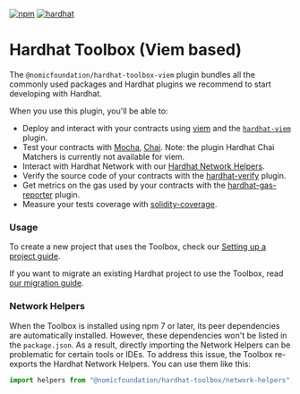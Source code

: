 [![npm](https://img.shields.io/npm/v/@nomicfoundation/hardhat-toolbox-viem.svg)](https://www.npmjs.com/package/@nomicfoundation/hardhat-toolbox-viem) [![hardhat](https://hardhat.org/buidler-plugin-badge.svg?1)](https://hardhat.org)

# Hardhat Toolbox (Viem based)

The `@nomicfoundation/hardhat-toolbox-viem` plugin bundles all the commonly used packages and Hardhat plugins we recommend to start developing with Hardhat.

When you use this plugin, you'll be able to:

- Deploy and interact with your contracts using [viem](https://viem.sh/) and the [`hardhat-viem`](https://hardhat.org/hardhat-runner/plugins/nomicfoundation-hardhat-viem) plugin.
- Test your contracts with [Mocha](https://mochajs.org/), [Chai](https://chaijs.com/). Note: the plugin Hardhat Chai Matchers is currently not available for viem.
- Interact with Hardhat Network with our [Hardhat Network Helpers](https://hardhat.org/hardhat-network-helpers).
- Verify the source code of your contracts with the [hardhat-verify](https://hardhat.org/hardhat-runner/plugins/nomicfoundation-hardhat-verify) plugin.
- Get metrics on the gas used by your contracts with the [hardhat-gas-reporter](https://github.com/cgewecke/hardhat-gas-reporter) plugin.
- Measure your tests coverage with [solidity-coverage](https://github.com/sc-forks/solidity-coverage).

### Usage

To create a new project that uses the Toolbox, check our [Setting up a project guide](https://hardhat.org/hardhat-runner/docs/guides/project-setup).

If you want to migrate an existing Hardhat project to use the Toolbox, read [our migration guide](https://hardhat.org/hardhat-runner/docs/guides/migrating-from-hardhat-waffle).

### Network Helpers

When the Toolbox is installed using npm 7 or later, its peer dependencies are automatically installed. However, these dependencies won't be listed in the `package.json`. As a result, directly importing the Network Helpers can be problematic for certain tools or IDEs. To address this issue, the Toolbox re-exports the Hardhat Network Helpers. You can use them like this:

```ts
import helpers from "@nomicfoundation/hardhat-toolbox/network-helpers";
```
